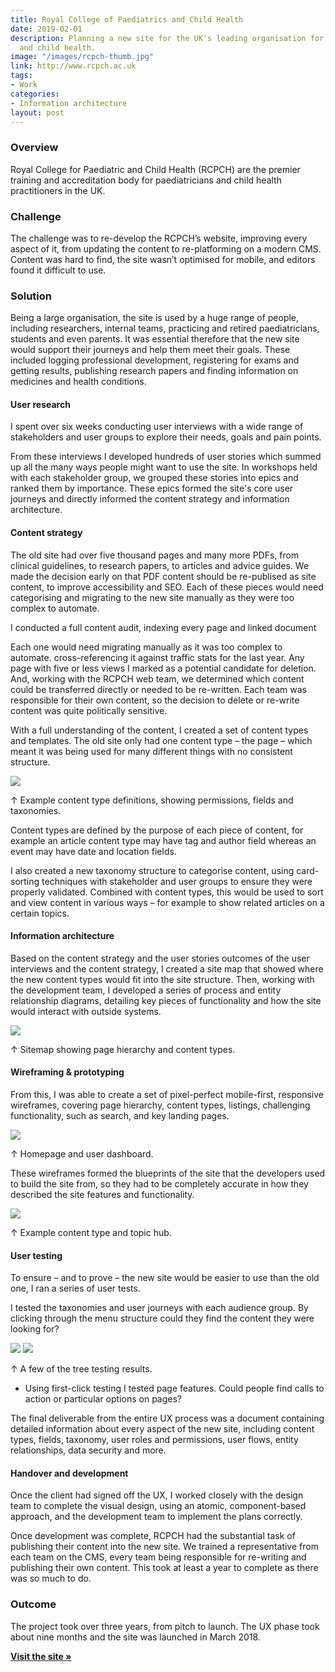 ```yaml
---
title: Royal College of Paediatrics and Child Health
date: 2019-02-01
description: Planning a new site for the UK's leading organisation for paediatricians
  and child health.
image: "/images/rcpch-thumb.jpg"
link: http://www.rcpch.ac.uk
tags:
- Work
categories:
- Information architecture
layout: post
---
```

### Overview

Royal College for Paediatric and Child Health (RCPCH) are the premier training and accreditation body for paediatricians and child health practitioners in the UK.

### Challenge

The challenge was to re-develop the RCPCH’s website, improving every aspect of it, from updating the content to re-platforming on a modern CMS. Content was hard to find, the site wasn’t optimised for mobile, and editors found it difficult to use.

### Solution

Being a large organisation, the site is used by a huge range of people, including researchers, internal teams, practicing and retired paediatricians, students and even parents. It was essential therefore that the new site would support their journeys and help them meet their goals. These included logging professional development, registering for exams and getting results, publishing research papers and finding information on medicines and health conditions.

#### User research

I spent over six weeks conducting user interviews with a wide range of stakeholders and user groups to explore their needs, goals and pain points.

From these interviews I developed hundreds of user stories which summed up all the many ways people might want to use the site. In workshops held with each stakeholder group, we grouped these stories into epics and ranked them by importance. These epics formed the site's core user journeys and directly informed the content strategy and information architecture.

#### Content strategy

The old site had over five thousand pages and many more PDFs, from clinical guidelines, to research papers, to articles and advice guides. We made the decision early on that PDF content should be re-publised as site content, to improve accessibility and SEO. Each of these pieces would need categorising and migrating to the new site manually as they were too complex to automate.

I conducted a full content audit, indexing every page and linked document

Each one would need migrating manually as it was too complex to automate. cross-referencing it against traffic stats for the last year. Any page with five or less views I marked as a potential candidate for deletion. And, working with the RCPCH web team, we determined which content could be transferred directly or needed to be re-written. Each team was responsible for their own content, so the decision to delete or re-write content was quite politically sensitive.

With a full understanding of the content, I created a set of content types and templates. The old site only had one content type – the page – which meant it was being used for many different things with no consistent structure.

<img src="/images/rcpch3.jpg" class="wide">

<p class="caption">↑ Example content type definitions, showing permissions, fields and taxonomies.</p>

Content types are defined by the purpose of each piece of content, for example an article content type may have tag and author field whereas an event may have date and location fields.

I also created a new taxonomy structure to categorise content, using card-sorting techniques with stakeholder and user groups to ensure they were properly validated. Combined with content types, this would be used to sort and view content in various ways – for example to show related articles on a certain topics.

#### Information architecture

Based on the content strategy and the user stories outcomes of the user interviews and the content strategy, I created a site map that showed where the new content types would fit into the site structure. Then, working with the development team, I developed a series of process and entity relationship diagrams, detailing key pieces of functionality and how the site would interact with outside systems.

<img src="/images/rcpch4.jpg" class="wide">

<p class="caption">↑ Sitemap showing page hierarchy and content types.</p>


#### Wireframing & prototyping

From this, I was able to create a set of pixel-perfect mobile-first, responsive wireframes, covering page hierarchy, content types, listings, challenging functionality, such as search, and key landing pages. 

<img src="/images/rcpch-wf1.jpg" class="wide">
<p class="caption">↑ Homepage and user dashboard.</p>

These wireframes formed the blueprints of the site that the developers used to build the site from, so they had to be completely accurate in how they described the site features and functionality.

<img src="/images/rcpch-wf2.jpg" class="wide">
<p class="caption">↑ Example content type and topic hub.</p>

#### User testing

To ensure – and to prove – the new site would be easier to use than the old one, I ran a series of user tests.

I tested the taxonomies and user journeys with each audience group. By clicking through the menu structure could they find the content they were looking for?

<div class="grid grid-cols-2 gap-6 wide-col">
<img src="https://res.cloudinary.com/dhcgic4ld/image/upload/v1706919523/work/rcpch-test-1.jpg" class="w-full">
<img src="https://res.cloudinary.com/dhcgic4ld/image/upload/v1706919523/work/rcpch-test-2.jpg" class="w-full">

</div>
<p class="caption">↑ A few of the tree testing results.</p>

* Using first-click testing I tested page features. Could people find calls to action or particular options on pages?

The final deliverable from the entire UX process was a document containing detailed information about every aspect of the new site, including content types, fields, taxonomy, user roles and permissions, user flows, entity relationships, data security and more.

#### Handover and development

Once the client had signed off the UX, I worked closely with the design team to complete the visual design, using an atomic, component-based approach, and the development team to implement the plans correctly.

Once development was complete, RCPCH had the substantial task  of publishing their content into the new site. We trained a representative from each team on the CMS, every team being responsible for re-writing and publishing their own content. This took at least a year to complete as there was so much to do.

### Outcome

The project took over three years, from pitch to launch. The UX phase took about nine months and the site was launched in March 2018.

[**Visit the site »**](https://www.rcpch.org.uk)